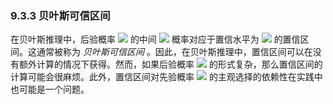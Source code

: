 ### 9.3.3 贝叶斯可信区间

在贝叶斯推理中，后验概率 <img src="http://latex.codecogs.com/gif.latex?p(\theta\mid\mathfrak{D})" style="border:none;"> 的中间 <img src="http://latex.codecogs.com/gif.latex?1-\alpha" style="border:none;"> 概率对应于置信水平为 <img src="http://latex.codecogs.com/gif.latex?1-\alpha" style="border:none;"> 的置信区间。这通常被称为 *贝叶斯可信区间* 。因此，在贝叶斯推理中，置信区间可以在没有额外计算的情况下获得。然而，如果后验概率 <img src="http://latex.codecogs.com/gif.latex?p(\theta\mid\mathfrak{D})" style="border:none;"> 的形式复杂，那么置信区间的计算可能会很麻烦。此外，置信区间对先验概率 <img src="http://latex.codecogs.com/gif.latex?p(\theta)" style="border:none;"> 的主观选择的依赖性在实践中也可能是一个问题。


